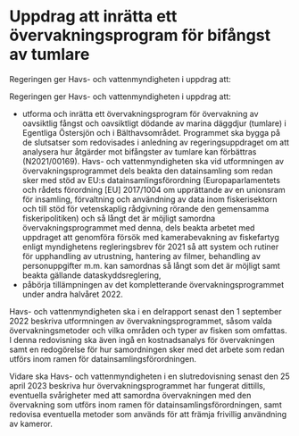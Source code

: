 # Uppdrag att inrätta ett övervakningsprogram för bifångst av tumlare

Regeringen ger Havs- och vattenmyndigheten i uppdrag att:

Regeringen ger Havs- och vattenmyndigheten i uppdrag att:

* utforma och inrätta ett övervakningsprogram för övervakning av oavsiktlig fångst och oavsiktligt dödande av marina däggdjur (tumlare) i Egentliga Östersjön och i Bälthavsområdet. Programmet ska bygga på de slutsatser som redovisades i anledning av regeringsuppdraget om att analysera hur åtgärder mot bifångster av tumlare kan förbättras (N2021/00169). Havs- och vattenmyndigheten ska vid utformningen av övervakningsprogrammet dels beakta den datainsamling som redan sker med stöd av EU:s datainsamlingsförordning (Europaparlamentets och rådets förordning [EU] 2017/1004 om upprättande av en unionsram för insamling, förvaltning och användning av data inom fiskerisektorn och till stöd för vetenskaplig rådgivning rörande den gemensamma fiskeripolitiken) och så långt det är möjligt samordna övervakningsprogrammet med denna, dels beakta arbetet med uppdraget att genomföra försök med kamerabevakning av fiskefartyg enligt myndighetens regleringsbrev för 2021 så att system och rutiner för upphandling av utrustning, hantering av filmer, behandling av  personuppgifter m.m. kan samordnas så långt som det är möjligt samt beakta gällande dataskyddsreglering,
* påbörja tillämpningen av det kompletterande övervakningsprogrammet under andra halvåret 2022.

Havs- och vattenmyndigheten ska i en delrapport senast den 1 september 2022 beskriva utformningen av övervakningsprogrammet, såsom valda övervakningsmetoder och vilka områden och typer av fisken som omfattas. I denna redovisning ska även ingå en kostnadsanalys för övervakningen samt en redogörelse för hur samordningen sker med det arbete som redan utförs inom ramen för datainsamlingsförordningen.

Vidare ska Havs- och vattenmyndigheten i en slutredovisning senast den 25 april 2023 beskriva hur övervakningsprogrammet har fungerat dittills, eventuella svårigheter med att samordna övervakningen med den övervakning som utförs inom ramen för datainsamlingsförordningen, samt redovisa eventuella metoder som används för att främja frivillig användning av kameror.

